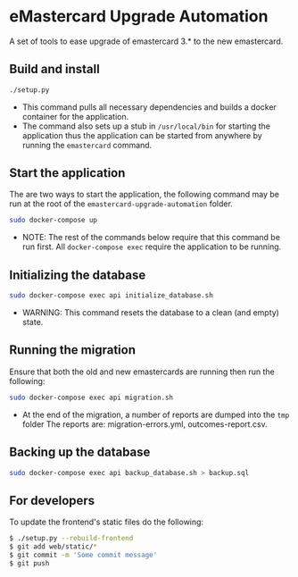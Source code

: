 # eMastercard Upgrade Automation

A set of tools to ease upgrade of emastercard 3.* to the new emastercard.

## Build and install

```bash
./setup.py
```
- This command pulls all necessary dependencies and builds a docker container for the application.
- The command also sets up a stub in `/usr/local/bin` for starting the application thus the
  application can be started from anywhere by running the `emastercard` command.

## Start the application

The are two ways to start the application, the following command may be run at the root of
the `emastercard-upgrade-automation` folder.

```bash
sudo docker-compose up
```
- NOTE: The rest of the commands below require that this command be run first.
  All `docker-compose exec` require the application to be running. 

## Initializing the database

```bash
sudo docker-compose exec api initialize_database.sh
```

- WARNING: This command resets the database to a clean (and empty) state.

## Running the migration

Ensure that both the old and new emastercards are running then run the following:

```bash
sudo docker-compose exec api migration.sh
```

- At the end of the migration, a number of reports are dumped into the `tmp` folder
  The reports are: migration-errors.yml, outcomes-report.csv.

## Backing up the database

```bash
sudo docker-compose exec api backup_database.sh > backup.sql
```

## For developers

To update the frontend's static files do the following:

```bash
$ ./setup.py --rebuild-frontend
$ git add web/static/*
$ git commit -m 'Some commit message'
$ git push
```

